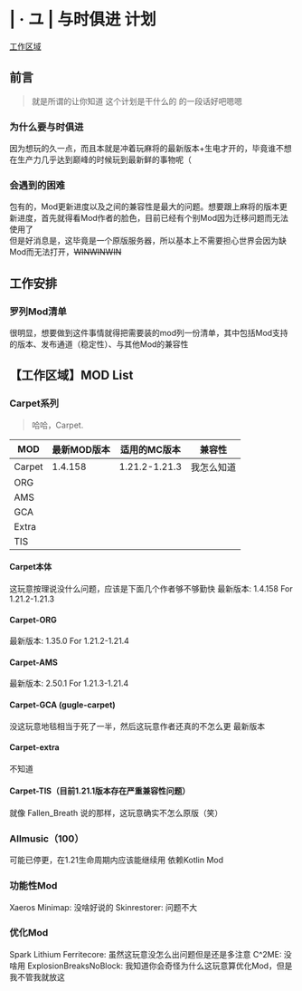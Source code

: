 # | · ユ | 与时俱进 计划
[工作区域](https://github.com/YeeNg2333/1.YU-1/blob/main/%E4%B8%8E%E6%97%B6%E4%BF%B1%E8%BF%9B%E8%AE%A1%E5%88%92.md#%E5%B7%A5%E4%BD%9C%E5%8C%BA%E5%9F%9Fmod-list)
## 前言
> 就是所谓的让你知道 这个计划是干什么的 的一段话好吧嗯嗯  
### 为什么要与时俱进
因为想玩的久一点，而且本就是冲着玩麻将的最新版本+生电才开的，毕竟谁不想在生产力几乎达到巅峰的时候玩到最新鲜的事物呢（
### 会遇到的困难
包有的，Mod更新进度以及之间的兼容性是最大的问题。想要跟上麻将的版本更新进度，首先就得看Mod作者的脸色，目前已经有个别Mod因为迁移问题而无法使用了  
但是好消息是，这毕竟是一个原版服务器，所以基本上不需要担心世界会因为缺Mod而无法打开，~~WINWINWIN~~
## 工作安排
### 罗列Mod清单
很明显，想要做到这件事情就得把需要装的mod列一份清单，其中包括Mod支持的版本、发布通道（稳定性）、与其他Mod的兼容性  

## 【工作区域】MOD List
### Carpet系列
> 哈哈，Carpet.  

| MOD | 最新MOD版本 | 适用的MC版本 | 兼容性 |
| ---- | ----       |          ---- | ----   |
| Carpet | 1.4.158 | 1.21.2-1.21.3 | 我怎么知道 |
| ORG |          |               |        |
| AMS |          |               |        |
| GCA |          |               |        |
| Extra |          |               |        |
| TIS |          |               |        |

#### Carpet本体
这玩意按理说没什么问题，应该是下面几个作者够不够勤快
最新版本: 1.4.158 For 1.21.2-1.21.3
#### Carpet-ORG
最新版本: 1.35.0 For 1.21.2-1.21.4
#### Carpet-AMS
最新版本: 2.50.1 For 1.21.3-1.21.4
#### Carpet-GCA (gugle-carpet)
没这玩意地毯相当于死了一半，然后这玩意作者还真的不怎么更
最新版本 
#### Carpet-extra
不知道
#### Carpet-TIS（目前1.21.1版本存在严重兼容性问题）
就像 Fallen_Breath 说的那样，这玩意确实不怎么原版（笑）
### Allmusic（100）
可能已停更，在1.21生命周期内应该能继续用
依赖Kotlin Mod
### 功能性Mod
Xaeros Minimap: 没啥好说的
Skinrestorer: 问题不大
### 优化Mod
Spark
Lithium
Ferritecore: 虽然这玩意没怎么出问题但是还是多注意
C^2ME: 没啥用
ExplosionBreaksNoBlock: 我知道你会奇怪为什么这玩意算优化Mod，但是我不管我就放这
